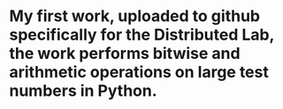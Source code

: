 # My first work, uploaded to github specifically for the Distributed Lab, the work performs bitwise and arithmetic operations on large test numbers in Python.
